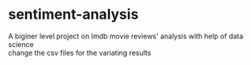 # sentiment-analysis
A biginer level project on Imdb movie reviews' analysis with help of data science
<br>
 change the csv files for the variating results
